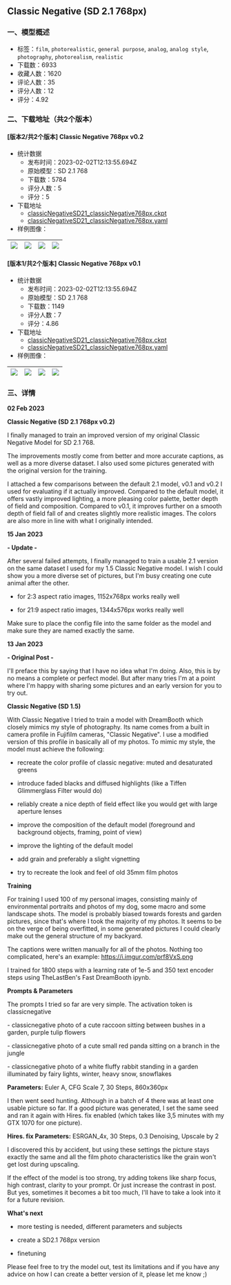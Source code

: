 ## Classic Negative (SD 2.1 768px)
### 一、模型概述

- 标签：`film`, `photorealistic`, `general purpose`, `analog`, `analog style`, `photography`, `photorealism`, `realistic`
- 下载数：6933
- 收藏人数：1620
- 评论人数：35
- 评分人数：12
- 评分：4.92

### 二、下载地址（共2个版本）

#### [版本2/共2个版本] Classic Negative 768px v0.2

- 统计数据
  - 发布时间：2023-02-02T12:13:55.694Z
  - 原始模型：SD 2.1 768
  - 下载数：5784
  - 评分人数：5
  - 评分：5
- 下载地址
  - [classicNegativeSD21_classicNegative768px.ckpt](https://civitai.com/api/download/models/7388)
  - [classicNegativeSD21_classicNegative768px.yaml](https://civitai.com/api/download/models/7388?type=Config&format=Other)
- 样例图像：

| <img src="https://image.civitai.com/xG1nkqKTMzGDvpLrqFT7WA/04d107af-7f5e-4e38-00e0-cd319418aa00/width=450/68853.jpeg" /> | <img src="https://image.civitai.com/xG1nkqKTMzGDvpLrqFT7WA/c3d2b1b4-7923-4bdc-be81-83ee84449e00/width=450/68854.jpeg" /> | <img src="https://image.civitai.com/xG1nkqKTMzGDvpLrqFT7WA/c455d445-5acd-4d56-3591-c4a21cb88a00/width=450/68851.jpeg" /> | <img src="https://image.civitai.com/xG1nkqKTMzGDvpLrqFT7WA/d9e30d15-738b-4ca5-d8e2-c94a16f8a400/width=450/68850.jpeg" /> |
| ---- | ---- | ---- | ---- |

#### [版本1/共2个版本] Classic Negative 768px v0.1

- 统计数据
  - 发布时间：2023-02-02T12:13:55.694Z
  - 原始模型：SD 2.1 768
  - 下载数：1149
  - 评分人数：7
  - 评分：4.86
- 下载地址
  - [classicNegativeSD21_classicNegative768px.ckpt](https://civitai.com/api/download/models/5209)
  - [classicNegativeSD21_classicNegative768px.yaml](https://civitai.com/api/download/models/5209?type=Config&format=Other)
- 样例图像：

| <img src="https://image.civitai.com/xG1nkqKTMzGDvpLrqFT7WA/f16ac74f-14b9-48e0-373d-e34419f6d500/width=450/39650.jpeg" /> | <img src="https://image.civitai.com/xG1nkqKTMzGDvpLrqFT7WA/766574f4-27a4-49de-f3a5-cdd263c98b00/width=450/39649.jpeg" /> | <img src="https://image.civitai.com/xG1nkqKTMzGDvpLrqFT7WA/2d9a3848-2db2-480c-3fb9-fe9da216ce00/width=450/39648.jpeg" /> | <img src="https://image.civitai.com/xG1nkqKTMzGDvpLrqFT7WA/c5c13d5c-19c9-4dfa-44b3-164a27cd0800/width=450/39647.jpeg" /> |
| ---- | ---- | ---- | ---- |


### 三、详情
<p><strong>02 Feb 2023</strong></p><p><strong>Classic Negative (SD 2.1 768px v0.2)</strong></p><p>I finally managed to train an improved version of my original Classic Negative Model for SD 2.1 768.</p><p>The improvements mostly come from better and more accurate captions, as well as a more diverse dataset. I also used some pictures generated with the original version for the training.</p><p>I attached a few comparisons between the default 2.1 model, v0.1 and v0.2 I used for evaluating if it actually improved. Compared to the default model, it offers vastly improved lighting, a more pleasing color palette, better depth of field and composition. Compared to v0.1, it improves further on a smooth depth of field fall of and creates slightly more realistic images. The colors are also more in line with what I originally intended.</p><p></p><p><strong>15 Jan 2023</strong></p><p><strong>- Update -</strong></p><p>After several failed attempts, I finally managed to train a usable 2.1 version on the same dataset I used for my 1.5 Classic Negative model. I wish I could show you a more diverse set of pictures, but I'm busy creating one cute animal after the other.</p><ul><li><p>for 2:3 aspect ratio images, 1152x768px works really well</p></li><li><p>for 21:9 aspect ratio images, 1344x576px works really well</p><p></p></li></ul><p>Make sure to place the config file into the same folder as the model and make sure they are named exactly the same.</p><p></p><p><strong>13 Jan 2023</strong></p><p><strong>- Original Post -</strong></p><p>I'll preface this by saying that I have no idea what I'm doing. Also, this is by no means a complete or perfect model. But after many tries I'm at a point where I'm happy with sharing some pictures and an early version for you to try out.</p><p><strong>Classic Negative (SD 1.5)</strong></p><p>With Classic Negative I tried to train a model with DreamBooth which closely mimics my style of photography. Its name comes from a built in camera profile in Fujifilm cameras, "Classic Negative". I use a modified version of this profile in basically all of my photos. To mimic my style, the model must achieve the following:</p><ul><li><p>recreate the color profile of classic negative: muted and desaturated greens</p></li><li><p>introduce faded blacks and diffused highlights (like a Tiffen Glimmerglass Filter would do)</p></li><li><p>reliably create a nice depth of field effect like you would get with large aperture lenses</p></li><li><p>improve the composition of the default model (foreground and background objects, framing, point of view)</p></li><li><p>improve the lighting of the default model</p></li><li><p>add grain and preferably a slight vignetting</p></li><li><p>try to recreate the look and feel of old 35mm film photos</p><p></p></li></ul><p><strong>Training</strong></p><p>For training I used 100 of my personal images, consisting mainly of environmental portraits and photos of my dog, some macro and some landscape shots. The model is probably biased towards forests and garden pictures, since that's where I took the majority of my photos. It seems to be on the verge of being overfitted, in some generated pictures I could clearly make out the general structure of my backyard.</p><p>The captions were written manually for all of the photos. Nothing too complicated, here's an example: <a target="_blank" rel="ugc" href="https://i.imgur.com/prf8VxS.png">https://i.imgur.com/prf8VxS.png</a></p><p>I trained for 1800 steps with a learning rate of 1e-5 and 350 text encoder steps using TheLastBen's Fast DreamBooth ipynb.</p><p></p><p><strong>Prompts &amp; Parameters</strong></p><p>The prompts I tried so far are very simple. The activation token is classicnegative</p><p>- classicnegative photo of a cute raccoon sitting between bushes in a garden, purple tulip flowers</p><p>- classicnegative photo of a cute small red panda sitting on a branch in the jungle</p><p>- classicnegative photo of a white fluffy rabbit standing in a garden illuminated by fairy lights, winter, heavy snow, snowflakes</p><p><strong>Parameters:</strong> Euler A, CFG Scale 7, 30 Steps, 860x360px</p><p>I then went seed hunting. Although in a batch of 4 there was at least one usable picture so far. If a good picture was generated, I set the same seed and ran it again with Hires. fix enabled (which takes like 3,5 minutes with my GTX 1070 for one picture).</p><p><strong>Hires. fix Parameters:</strong> ESRGAN_4x, 30 Steps, 0.3 Denoising, Upscale by 2</p><p>I discovered this by accident, but using these settings the picture stays exactly the same and all the film photo characteristics like the grain won't get lost during upscaling.</p><p>If the effect of the model is too strong, try adding tokens like sharp focus, high contrast, clarity to your prompt. Or just increase the contrast in post. But yes, sometimes it becomes a bit too much, I'll have to take a look into it for a future revision.</p><p></p><p><strong>What's next</strong></p><ul><li><p>more testing is needed, different parameters and subjects</p></li><li><p>create a SD2.1 768px version</p></li><li><p>finetuning</p></li></ul><p>Please feel free to try the model out, test its limitations and if you have any advice on how I can create a better version of it, please let me know ;)</p>